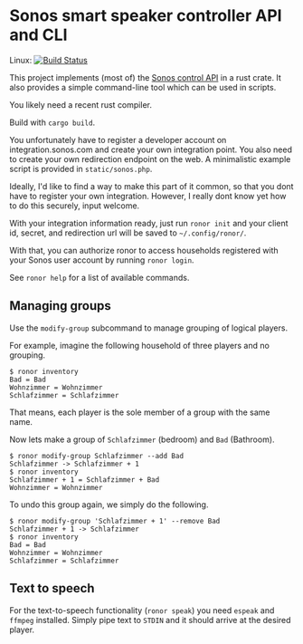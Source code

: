 # Sonos smart speaker controller API and CLI

Linux: [![Build Status](https://travis-ci.org/mlang/ronor.svg?branch=master)](https://travis-ci.org/mlang/ronor)

This project implements (most of) the [Sonos control API] in a rust crate. It also provides a simple command-line tool which can be used in scripts.

You likely need a recent rust compiler.

Build with `cargo build`.

You unfortunately have to register a developer account on integration.sonos.com and create your own integration point. You also need to create your own redirection endpoint on the web. A minimalistic example script is provided in `static/sonos.php`.

Ideally, I'd like to find a way to make this part of it common, so that you dont have to register your own integration. However, I really dont know yet how to do this securely, input welcome.

With your integration information ready, just run `ronor init` and your client id, secret, and redirection url will be saved to `~/.config/ronor/`.

With that, you can authorize ronor to access households registered with your Sonos user account by running `ronor login`.

See `ronor help` for a list of available commands.

## Managing groups

Use the `modify-group` subcommand to manage grouping of logical players.

For example, imagine the following household of three players and no grouping.

```console
$ ronor inventory
Bad = Bad
Wohnzimmer = Wohnzimmer
Schlafzimmer = Schlafzimmer
```

That means, each player is the sole member of a group with the same name.

Now lets make a group of `Schlafzimmer` (bedroom) and `Bad` (Bathroom).

```console
$ ronor modify-group Schlafzimmer --add Bad
Schlafzimmer -> Schlafzimmer + 1
$ ronor inventory
Schlafzimmer + 1 = Schlafzimmer + Bad
Wohnzimmer = Wohnzimmer
```

To undo this group again, we simply do the following.

```console
$ ronor modify-group 'Schlafzimmer + 1' --remove Bad
Schlafzimmer + 1 -> Schlafzimmer
$ ronor inventory
Bad = Bad
Wohnzimmer = Wohnzimmer
Schlafzimmer = Schlafzimmer
```

## Text to speech

For the text-to-speech functionality (`ronor speak`) you need `espeak` and `ffmpeg` installed. Simply pipe text to `STDIN` and it should arrive at the desired player.

[Sonos control API]: https://developer.sonos.com/reference/control-api/
